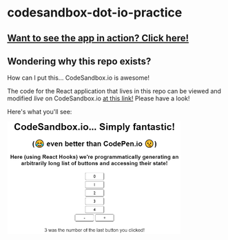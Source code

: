 # codesandbox-dot-io-practice

## [Want to see the app in action? Click here!](https://0k8fe.csb.app/)

## Wondering why this repo exists?

How can I put this... CodeSandbox.io is awesome!

The code for the React application that lives in this repo can be viewed and modified _live_ on CodeSandbox.io [at this link!](https://codesandbox.io/s/asa55-react-sandbox-fdv8h) Please have a look!

Here's what you'll see:

<img alt="screenshot of app" src="img/app-screenshot.png" width="80%" />
